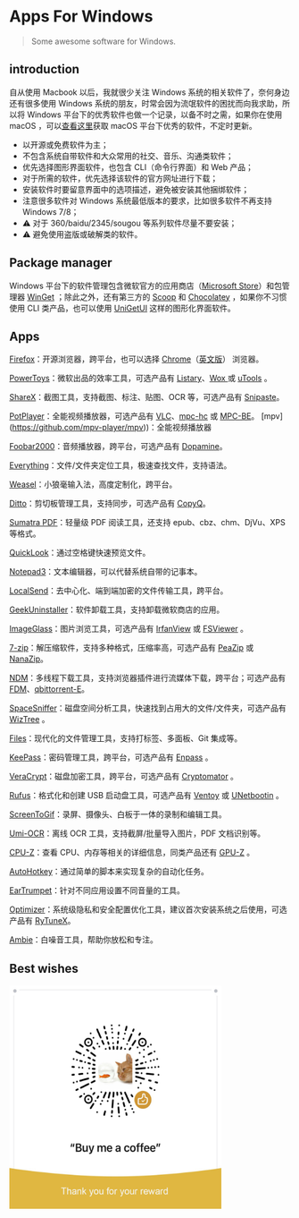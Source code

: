 # Apps For Windows

> Some awesome software for Windows.

## introduction

自从使用 Macbook 以后，我就很少关注 Windows 系统的相关软件了，奈何身边还有很多使用 Windows 系统的朋友，时常会因为流氓软件的困扰而向我求助，所以将 Windows 平台下的优秀软件也做一个记录，以备不时之需，如果你在使用 macOS ，可以[查看这里](https://github.com/holyshell/AppsForMac)获取 macOS 平台下优秀的软件，不定时更新。

- 以开源或免费软件为主；
- 不包含系统自带软件和大众常用的社交、音乐、沟通类软件；
- 优先选择图形界面软件，也包含 CLI（命令行界面）和 Web 产品；
- 对于所需的软件，优先选择该软件的官方网址进行下载；
- 安装软件时要留意界面中的选项描述，避免被安装其他捆绑软件；
- 注意很多软件对 Windows 系统最低版本的要求，比如很多软件不再支持 Windows 7/8；
- ⚠️ 对于 360/baidu/2345/sougou 等系列软件尽量不要安装；
- ⚠️ 避免使用盗版或破解类的软件。

## Package manager

Windows 平台下的软件管理包含微软官方的应用商店（[Microsoft Store](https://apps.microsoft.com/)）和包管理器 [WinGet](https://github.com/microsoft/winget-cli) ；除此之外，还有第三方的 [Scoop](https://scoop.sh/) 和 [Chocolatey](https://chocolatey.org/) ，如果你不习惯使用 CLI 类产品，也可以使用 [UniGetUI](https://github.com/marticliment/UniGetUI) 这样的图形化界面软件。

## Apps

[Firefox](https://www.mozilla.org/zh-CN/firefox/all/desktop-release/)：开源浏览器，跨平台，也可以选择 [Chrome](https://www.google.cn/intl/zh-CN/chrome/)（[英文版](https://www.google.com/intl/en_us/chrome/)） 浏览器。

[PowerToys](https://github.com/microsoft/PowerToys)：微软出品的效率工具，可选产品有 [Listary](https://www.listary.com/)、[Wox ](https://github.com/Wox-launcher/Wox) 或 [uTools](https://u.tools/) 。

[ShareX](https://getsharex.com/)：截图工具，支持截图、标注、贴图、OCR 等，可选产品有 [Snipaste](https://zh.snipaste.com/)。

[PotPlayer](https://potplayer.daum.net/?lang=zh_CN)：全能视频播放器，可选产品有 [VLC](https://www.videolan.org/vlc/)、[mpc-hc](https://github.com/clsid2/mpc-hc) 或 [MPC-BE](https://github.com/Aleksoid1978/MPC-BE)。
[mpv] (https://github.com/mpv-player/mpv))：全能视频播放器

[Foobar2000](https://www.foobar2000.org/)：音频播放器，跨平台，可选产品有 [Dopamine](https://github.com/digimezzo/dopamine)。

[Everything](https://www.voidtools.com/zh-cn/)：文件/文件夹定位工具，极速查找文件，支持语法。

[Weasel](https://github.com/rime/weasel)：小狼毫输入法，高度定制化，跨平台。

[Ditto](https://ditto-cp.sourceforge.io/)：剪切板管理工具，支持同步，可选产品有 [CopyQ](https://github.com/hluk/CopyQ)。

[Sumatra PDF](https://www.sumatrapdfreader.org/free-pdf-reader)：轻量级 PDF 阅读工具，还支持 epub、cbz、chm、DjVu、XPS 等格式。

[QuickLook](https://github.com/QL-Win/QuickLook)：通过空格键快速预览文件。

[Notepad3](https://github.com/rizonesoft/Notepad3)：文本编辑器，可以代替系统自带的记事本。

[LocalSend](https://localsend.org/zh-CN)：去中心化、端到端加密的文件传输工具，跨平台。

[GeekUninstaller](https://geekuninstaller.com/)：软件卸载工具，支持卸载微软商店的应用。

[ImageGlass](https://imageglass.org/)：图片浏览工具，可选产品有 [IrfanView](https://www.irfanview.com/) 或 [FSViewer](https://www.faststone.org/FSViewerDetail.htm) 。

[7-zip](https://www.7-zip.org/)：解压缩软件，支持多种格式，压缩率高，可选产品有 [PeaZip](https://peazip.github.io/) 或 [NanaZip](https://github.com/M2Team/NanaZip)。

[NDM](https://www.neatdownloadmanager.com/index.php/en/)：多线程下载工具，支持浏览器插件进行流媒体下载，跨平台；可选产品有 [FDM](https://www.freedownloadmanager.org/zh/)、[qbittorrent-E](https://github.com/c0re100/qBittorrent-Enhanced-Edition)。

[SpaceSniffer](http://www.uderzo.it/main_products/space_sniffer/index.html)：磁盘空间分析工具，快速找到占用大的文件/文件夹，可选产品有 [WizTree](https://wiztree.en.lo4d.com/windows) 。

[Files](https://files.community/)：现代化的文件管理工具，支持打标签、多面板、Git 集成等。

[KeePass](https://keepass.info/download.html)：密码管理工具，跨平台，可选产品有 [Enpass](https://www.enpass.io/personal/) 。

[VeraCrypt](https://www.veracrypt.fr/en/Home.html)：磁盘加密工具，跨平台，可选产品有 [Cryptomator](https://github.com/cryptomator/cryptomator) 。

[Rufus](https://rufus.ie/zh/)：格式化和创建 USB 启动盘工具，可选产品有 [Ventoy](https://www.ventoy.net/cn/) 或 [UNetbootin](https://unetbootin.github.io/) 。

[ScreenToGif](https://www.screentogif.com/)：录屏、摄像头、白板于一体的录制和编辑工具。

[Umi-OCR](https://github.com/hiroi-sora/Umi-OCR)：离线 OCR 工具，支持截屏/批量导入图片，PDF 文档识别等。

[CPU-Z](https://www.cpuid.com/softwares/cpu-z.html)：查看 CPU、内存等相关的详细信息，同类产品还有 [GPU-Z](https://www.techpowerup.com/gpuz/) 。

[AutoHotkey](https://www.autohotkey.com/)：通过简单的脚本来实现复杂的自动化任务。

[EarTrumpet](https://github.com/File-New-Project/EarTrumpet)：针对不同应用设置不同音量的工具。

[Optimizer](https://github.com/hellzerg/optimizer)：系统级隐私和安全配置优化工具，建议首次安装系统之后使用，可选产品有 [RyTuneX](https://github.com/rayenghanmi/RyTuneX)。

[Ambie](https://github.com/jenius-apps/ambie)：白噪音工具，帮助你放松和专注。

## Best wishes
<img width = "380" height = "400" src="https://raw.githubusercontent.com/holyshell/StudyNotes/refs/heads/master/images/justforfun.jpg">


